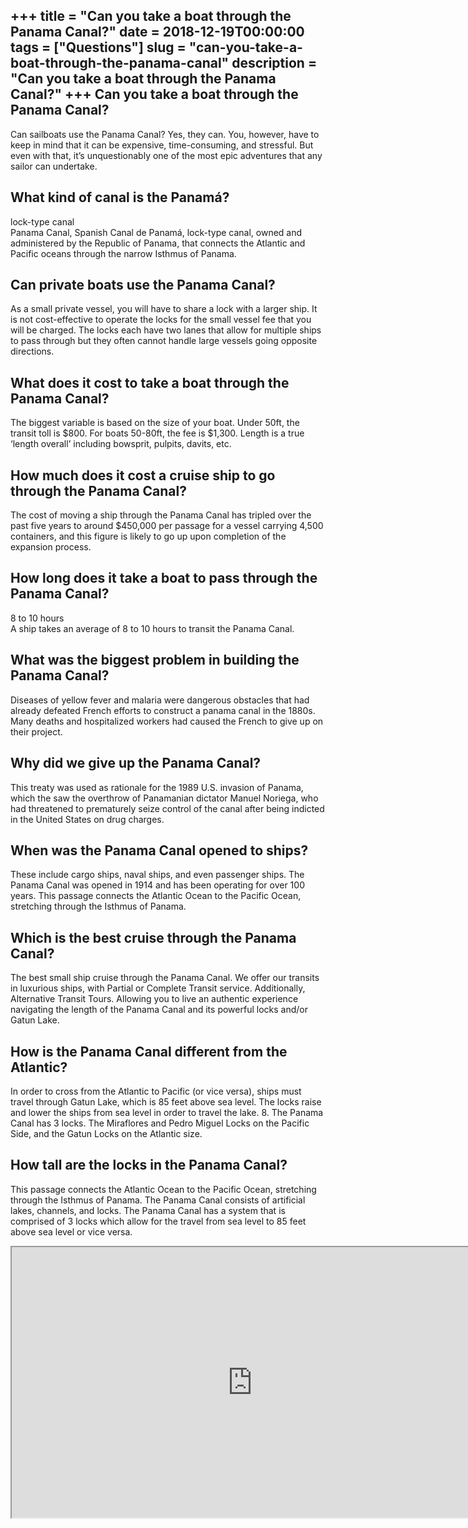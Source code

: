 +++
title = "Can you take a boat through the Panama Canal?"
date = 2018-12-19T00:00:00
tags = ["Questions"]
slug = "can-you-take-a-boat-through-the-panama-canal"
description = "Can you take a boat through the Panama Canal?"
+++
Can you take a boat through the Panama Canal?
---------------------------------------------

Can sailboats use the Panama Canal? Yes, they can. You, however, have to keep in mind that it can be expensive, time-consuming, and stressful. But even with that, it’s unquestionably one of the most epic adventures that any sailor can undertake.

What kind of canal is the Panamá?
---------------------------------

lock-type canal  
Panama Canal, Spanish Canal de Panamá, lock-type canal, owned and administered by the Republic of Panama, that connects the Atlantic and Pacific oceans through the narrow Isthmus of Panama.

Can private boats use the Panama Canal?
---------------------------------------

As a small private vessel, you will have to share a lock with a larger ship. It is not cost-effective to operate the locks for the small vessel fee that you will be charged. The locks each have two lanes that allow for multiple ships to pass through but they often cannot handle large vessels going opposite directions.

What does it cost to take a boat through the Panama Canal?
----------------------------------------------------------

The biggest variable is based on the size of your boat. Under 50ft, the transit toll is $800. For boats 50-80ft, the fee is $1,300. Length is a true ‘length overall’ including bowsprit, pulpits, davits, etc.

How much does it cost a cruise ship to go through the Panama Canal?
-------------------------------------------------------------------

The cost of moving a ship through the Panama Canal has tripled over the past five years to around $450,000 per passage for a vessel carrying 4,500 containers, and this figure is likely to go up upon completion of the expansion process.

How long does it take a boat to pass through the Panama Canal?
--------------------------------------------------------------

8 to 10 hours  
A ship takes an average of 8 to 10 hours to transit the Panama Canal.

What was the biggest problem in building the Panama Canal?
----------------------------------------------------------

Diseases of yellow fever and malaria were dangerous obstacles that had already defeated French efforts to construct a panama canal in the 1880s. Many deaths and hospitalized workers had caused the French to give up on their project.

Why did we give up the Panama Canal?
------------------------------------

This treaty was used as rationale for the 1989 U.S. invasion of Panama, which the saw the overthrow of Panamanian dictator Manuel Noriega, who had threatened to prematurely seize control of the canal after being indicted in the United States on drug charges.

When was the Panama Canal opened to ships?
------------------------------------------

These include cargo ships, naval ships, and even passenger ships. The Panama Canal was opened in 1914 and has been operating for over 100 years. This passage connects the Atlantic Ocean to the Pacific Ocean, stretching through the Isthmus of Panama.

Which is the best cruise through the Panama Canal?
--------------------------------------------------

The best small ship cruise through the Panama Canal. We offer our transits in luxurious ships, with Partial or Complete Transit service. Additionally, Alternative Transit Tours. Allowing you to live an authentic experience navigating the length of the Panama Canal and its powerful locks and/or Gatun Lake.

How is the Panama Canal different from the Atlantic?
----------------------------------------------------

In order to cross from the Atlantic to Pacific (or vice versa), ships must travel through Gatun Lake, which is 85 feet above sea level. The locks raise and lower the ships from sea level in order to travel the lake. 8. The Panama Canal has 3 locks. The Miraflores and Pedro Miguel Locks on the Pacific Side, and the Gatun Locks on the Atlantic size.

How tall are the locks in the Panama Canal?
-------------------------------------------

This passage connects the Atlantic Ocean to the Pacific Ocean, stretching through the Isthmus of Panama. The Panama Canal consists of artificial lakes, channels, and locks. The Panama Canal has a system that is comprised of 3 locks which allow for the travel from sea level to 85 feet above sea level or vice versa.

<iframe allow="accelerometer; autoplay; clipboard-write; encrypted-media; gyroscope; picture-in-picture" allowfullscreen="" class="__youtube_prefs__  epyt-is-override  no-lazyload" data-no-lazy="1" data-origheight="433" data-origwidth="770" data-skipgform_ajax_framebjll="" height="433" id="_ytid_52544" loading="lazy" src="https://www.youtube.com/embed/eyZ1KzV2_7w?enablejsapi=1&autoplay=0&cc_load_policy=0&cc_lang_pref=&iv_load_policy=1&loop=0&modestbranding=0&rel=1&fs=1&playsinline=0&autohide=2&theme=dark&color=red&controls=1&" title="YouTube player" width="770"></iframe>